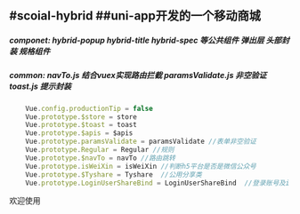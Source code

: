 #scoial-hybrid
##uni-app开发的一个移动商城
---
##### *componet: hybrid-popup hybrid-title hybrid-spec 等公共组件 弹出层 头部封装 规格组件*
##### *common: navTo.js 结合vuex实现路由拦截 paramsValidate.js 非空验证 toast.js 提示封装*

```javascript
    Vue.config.productionTip = false
    Vue.prototype.$store = store
    Vue.prototype.$toast = toast
    Vue.prototype.$apis = $apis
    Vue.prototype.paramsValidate = paramsValidate //表单非空验证
    Vue.prototype.Regular = Regular //规则
    Vue.prototype.$navTo = navTo //路由跳转
    Vue.prototype.isWeiXin = isWeiXin //判断h5平台是否是微信公众号
    Vue.prototype.$Tyshare = Tyshare  //公用分享类
    Vue.prototype.LoginUserShareBind = LoginUserShareBind  //登录账号及id绑定  
```

欢迎使用

